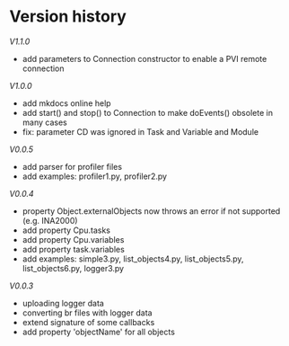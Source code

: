 # Version history

*V1.1.0*

- add parameters to Connection constructor to enable a PVI remote connection

*V1.0.0*

- add mkdocs online help
- add start() and stop() to Connection to make doEvents() obsolete in many cases
- fix: parameter CD was ignored in Task and Variable and Module

*V0.0.5*

- add parser for profiler files
- add examples: profiler1.py, profiler2.py

*V0.0.4*

- property Object.externalObjects now throws an error if not supported (e.g. INA2000)
- add property Cpu.tasks
- add property Cpu.variables
- add property task.variables
- add examples: simple3.py, list_objects4.py, list_objects5.py, list_objects6.py, logger3.py

*V0.0.3*

- uploading logger data
- converting br files with logger data
- extend signature of some callbacks
- add property 'objectName' for all objects

